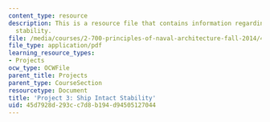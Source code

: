 ```yaml
---
content_type: resource
description: This is a resource file that contains information regarding ship intact
  stability.
file: /media/courses/2-700-principles-of-naval-architecture-fall-2014/45d7928d293cc7d8b194d94505127044_MIT2_700F14_project_3.pdf
file_type: application/pdf
learning_resource_types:
- Projects
ocw_type: OCWFile
parent_title: Projects
parent_type: CourseSection
resourcetype: Document
title: 'Project 3: Ship Intact Stability'
uid: 45d7928d-293c-c7d8-b194-d94505127044
---
```

